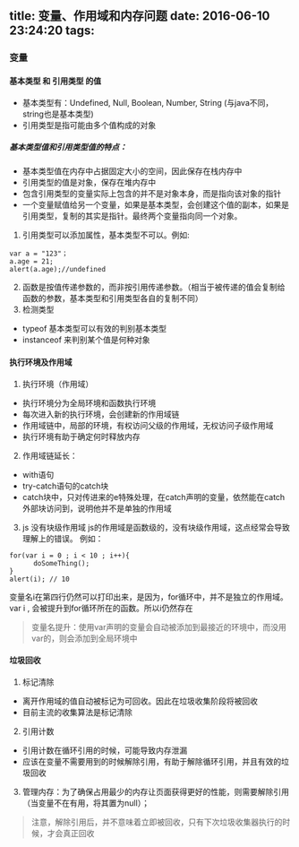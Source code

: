 title: 变量、作用域和内存问题
date: 2016-06-10 23:24:20
tags:
---
### 变量 
####  基本类型 和 引用类型 的值
- 基本类型有：Undefined, Null, Boolean, Number, String (与java不同，string也是基本类型)
- 引用类型是指可能由多个值构成的对象

##### 基本类型值和引用类型值的特点：
- 基本类型值在内存中占据固定大小的空间，因此保存在栈内存中
- 引用类型的值是对象，保存在堆内存中
- 包含引用类型的变量实际上包含的并不是对象本身，而是指向该对象的指针
- 一个变量赋值给另一个变量，如果是基本类型，会创建这个值的副本，如果是引用类型，复制的其实是指针。最终两个变量指向同一个对象。

1. 引用类型可以添加属性，基本类型不可以。例如: 
```
var a = "123"；
a.age = 21;
alert(a.age);//undefined
```
2. 函数是按值传递参数的，而非按引用传递参数。（相当于被传递的值会复制给函数的参数，基本类型和引用类型各自的复制不同）
3. 检测类型
- typeof   基本类型可以有效的判别基本类型
- instanceof 来判别某个值是何种对象

#### 执行环境及作用域
1. 执行环境（作用域）
 - 执行环境分为全局环境和函数执行环境
 - 每次进入新的执行环境，会创建新的作用域链
 - 作用域链中，局部的环境，有权访问父级的作用域，无权访问子级作用域
 - 执行环境有助于确定何时释放内存
2. 作用域链延长：
 - with语句
 - try-catch语句的catch块
 - catch块中，只对传进来的e特殊处理，在catch声明的变量，依然能在catch外部块访问到，说明他并不是单独的作用域

3. js 没有块级作用域
js的作用域是函数级的，没有块级作用域，这点经常会导致理解上的错误。
例如：
```
for(var i = 0 ; i < 10 ; i++){
      doSomeThing();
}
alert(i); // 10
```
变量名i在第四行仍然可以打印出来，是因为，for循环中，并不是独立的作用域。var i , 会被提升到for循环所在的函数。所以i仍然存在
> 变量名提升：使用var声明的变量会自动被添加到最接近的环境中，而没用var的，则会添加到全局环境中 

#### 垃圾回收
1. 标记清除
 - 离开作用域的值自动被标记为可回收。因此在垃圾收集阶段将被回收
 - 目前主流的收集算法是标记清除
2. 引用计数
 - 引用计数在循环引用的时候，可能导致内存泄漏
 - 应该在变量不需要用到的时候解除引用，有助于解除循环引用，并且有效的垃圾回收
3. 管理内存：为了确保占用最少的内存让页面获得更好的性能，则需要解除引用（当变量不在有用，将其置为null）；
> 注意，解除引用后，并不意味着立即被回收，只有下次垃圾收集器执行的时候，才会真正回收








